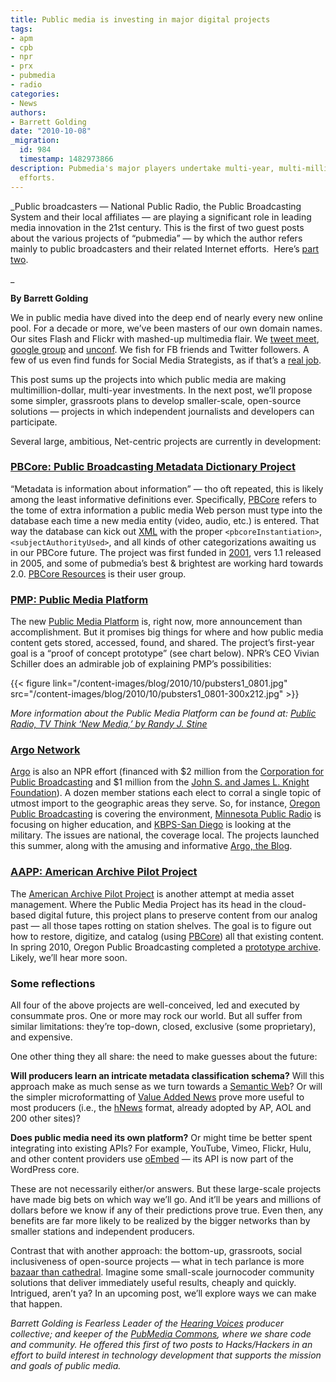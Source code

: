 ```yaml
---
title: Public media is investing in major digital projects
tags:
- apm
- cpb
- npr
- prx
- pubmedia
- radio
categories:
- News
authors:
- Barrett Golding
date: "2010-10-08"
_migration:
  id: 984
  timestamp: 1482973866
description: Pubmedia's major players undertake multi-year, multi-million dollar online
  efforts.
---
```


_Public broadcasters &#8212; National Public Radio, the Public Broadcasting System and their local affiliates &#8212; are playing a significant role in leading media innovation in the 21st century. This is the first of two guest posts about the various projects of &#8220;pubmedia&#8221; &#8212; by which the author refers mainly to public broadcasters and their related Internet efforts.  Here&#8217;s [part two][1].

_ 

**By Barrett Golding**

We in public media have dived into the deep end of nearly every new online pool. For a decade or more, we&#8217;ve been masters of our own domain names. Our sites Flash and Flickr with mashed-up multimedia flair. We [tweet meet][2], [google group][3] and [unconf][4]. We fish for FB friends and Twitter followers. A few of us even find funds for Social Media Strategists, as if that&#8217;s a [real job][5].

This post sums up the projects into which public media are making multimillion-dollar, multi-year investments. In the next post, we&#8217;ll propose some simpler, grassroots plans to develop smaller-scale, open-source solutions &#8212; projects in which independent journalists and developers can participate.

Several large, ambitious, Net-centric projects are currently in development:

### [PBCore: Public Broadcasting Metadata Dictionary Project][6]

&#8220;Metadata is information about information&#8221; &#8212; tho oft repeated, this is likely among the least informative definitions ever. Specifically, [PBCore][6] refers to the tome of extra information a public media Web person must type into the database each time a new media entity (video, audio, etc.) is entered. That way the database can kick out [XML][7] with the proper `<pbcoreInstantiation>`, `<subjectAuthorityUsed>`, and all kinds of other categorizations awaiting us in our PBCore future. The project was first funded in [2001][8], vers 1.1 released in 2005, and some of pubmedia&#8217;s best & brightest are working hard towards 2.0. [PBCore Resources][9] is their user group.

### [PMP: Public Media Platform][10]

The new [Public Media Platform][10] is, right now, more announcement than accomplishment. But it promises big things for where and how public media content gets stored, accessed, found, and shared. The project&#8217;s first-year goal is a &#8220;proof of concept prototype&#8221; (see chart below). NPR&#8217;s CEO Vivian Schiller does an admirable job of explaining PMP&#8217;s possibilities:

{{< figure link="/content-images/blog/2010/10/pubsters1\_0801.jpg" src="/content-images/blog/2010/10/pubsters1\_0801-300x212.jpg" >}}

_More information about the Public Media Platform can be found at: [Public Radio, TV Think &#8216;New Media,&#8217; by Randy J. Stine][11]_

### [Argo Network][12]

[Argo][12] is also an NPR effort (financed with $2 million from the [Corporation for Public Broadcasting][13] and $1 million from the [John S. and James L. Knight Foundation][14]). A dozen member stations each elect to corral a single topic of utmost import to the geographic areas they serve. So, for instance, [Oregon Public Broadcasting][15] is covering the environment, [Minnesota Public Radio][16] is focusing on higher education, and [KBPS-San Diego][17] is looking at the military. The issues are national, the coverage local. The projects launched this summer, along with the amusing and informative [Argo, the Blog][18].

### [AAPP: American Archive Pilot Project][19]

The [American Archive Pilot Project][19] is another attempt at media asset management. Where the Public Media Project has its head in the cloud-based digital future, this project plans to preserve content from our analog past &#8212; all those tapes rotting on station shelves. The goal is to figure out how to restore, digitize, and catalog (using [PBCore][20]) all that existing content. In spring 2010, Oregon Public Broadcasting completed a [prototype archive][21]. Likely, we&#8217;ll hear more soon.

### Some reflections

All four of the above projects are well-conceived, led and executed by consummate pros. One or more may rock our world. But all suffer from similar limitations: they&#8217;re top-down, closed, exclusive (some proprietary), and expensive.

One other thing they all share: the need to make guesses about the future:

**Will producers learn an intricate metadata classification schema?** Will this approach make as much sense as we turn towards a [Semantic Web][22]? Or will the simpler microformatting of [Value Added News][23] prove more useful to most producers (i.e., the [hNews][24] format, already adopted by AP, AOL and 200 other sites)?

**Does public media need its own platform?** Or might time be better spent integrating into existing APIs? For example, YouTube, Vimeo, Flickr, Hulu, and other content providers use [oEmbed][25] &#8212; its API is now part of the WordPress core.

These are not necessarily either/or answers. But these large-scale projects have made big bets on which way we&#8217;ll go. And it&#8217;ll be years and millions of dollars before we know if any of their predictions prove true. Even then, any benefits are far more likely to be realized by the bigger networks than by smaller stations and independent producers.

Contrast that with another approach: the bottom-up, grassroots, social inclusiveness of open-source projects &#8212; what in tech parlance is more [bazaar than cathedral][26]. Imagine some small-scale journocoder community solutions that deliver immediately useful results, cheaply and quickly. Intrigued, aren&#8217;t ya? In an upcoming post, we&#8217;ll explore ways we can make that happen.

_Barrett Golding is Fearless Leader of the [Hearing Voices][27] producer collective; and keeper of the [PubMedia Commons][28], where we share code and community. He offered this first of two posts to Hacks/Hackers in an effort to build interest in technology development that supports the mission and goals of public media._

 [1]: http://hackshackers.com/2010/11/22/public-media-needs-coding-collaborators/ "PubMedia - part 2"
 [2]: http://pubmediachat.org/ "PubMediaChat"
 [3]: http://groups.google.com/group/public_media/ "public media | Google Groups"
 [4]: http://www.publicmediacamp.org/ "PublicMediaCamp | An unconference in support of public media"
 [5]: http://hearingvoices.com/news/2009/10/social-media-guru/ "Video: Social Media Guru : HearVox"
 [6]: http://pbcore.org/2.0/ "PBCore: Public Broadcasting Metadata Dictionary Project"
 [7]: http://www.pbcore.org/PBCore/PBCoreXMLSchema.html "PBCore: XML Schema"
 [8]: http://www.pbcore.org/resources/index.html#covering "PBCore Metadata: Papers & Presentations, Resources & Links"
 [9]: http://www.pbcoreresources.org/ "PBCore Resources"
 [10]: http://www.current.org/web/web1011platform.shtml "Current.org | Public Media Platform announced, June 2010"
 [11]: http://www.rwonline.com/article/103980 "Public Radio, TV Think 'New Media', by Randy J. Stine"
 [12]: http://www.npr.org/templates/story/story.php?storyId=128777262 "About The Argo Network : NPR"
 [13]: http://www.cpb.org
 [14]: http://www.knightfdn.org
 [15]: http://ecotrope.opb.org/ "Ecotrope | Covering the Northwest's environment."
 [16]: http://oncampus.mpr.org/ "On Campus | Everything higher education in Minnesota."
 [17]: http://homepost.kpbs.org/ "Home Post | THE MILITARY IN SAN DIEGO"
 [18]: http://argoproject.org/blog/ "Argo, the Blog"
 [19]: http://www.cpb.org/pressroom/release.php?prn=719 "CPB: The Corporation for Public Broadcasting Selects Initiative Manager for American Archive Project"
 [20]: http://www.pbcoreresources.org/article/use_of_pbcore_in_the_american_archive_pilot_project/ "Use of PBCore in the American Archive Pilot Project | PBCore Resources"
 [21]: http://pressroom.opb.org/press-releases/opb-completes-american-archive-project/
 [22]: http://en.wikipedia.org/wiki/Semantic_Web "Semantic Web - Wikipedia, the free encyclopedia"
 [23]: http://valueaddednews.org/ "Value Added News"
 [24]: http://valueaddednews.org/benefits "Value Added News"
 [25]: http://www.oembed.com/ "oEmbed: Embedded representation of a URL on third party sites"
 [26]: http://www.catb.org/~esr/writings/cathedral-bazaar/cathedral-bazaar/ "The Cathedral and the Bazaar, by Eric Steven Raymond"
 [27]: http://hearingvoices.com/
 [28]: http://www.pubmedia.us